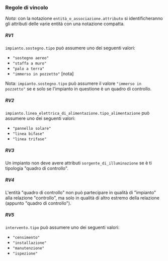 ### Regole di vincolo

*Nota*: con la notazione `entità_o_associazione.attributo` si identificheranno
gli attributi delle varie entità con una notazione compatta.

##### RV1

`impianto.sostegno.tipo` può assumere uno dei seguenti valori:

- `"sostegno aereo"`
- `"staffa a muro"`
- `"palo a terra"`
- `"immerso in pozzetto"` [nota]

Nota: `impianto.sostegno.tipo` può assumere il valore `"immerso in pozzetto"` se
e solo se l'impianto in questione è un quadro di controllo.

##### RV2

`impianto.linea_elettrica_di_alimentazione.tipo_alimentazione` può assumere uno
dei seguenti valori:

- `"pannello solare"`
- `"linea bifase"`
- `"linea trifase"`

##### RV3

Un impianto non deve avere attributi `sorgente_di_illuminazione` se è ti
tipologia "quadro di controllo".

##### RV4

L'entità "quadro di controllo" non può partecipare in qualità di "impianto" alla
relazione "controllo", ma solo in qualità di altro estremo della relazione
(appunto "quadro di controllo").

##### RV5

`intervento.tipo` può assumere uno dei seguenti valori:

- `"censimento"`
- `"installazione"`
- `"manutenzione"`
- `"ispezione"`
